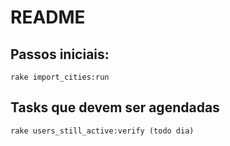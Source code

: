# README

## Passos iniciais:

```
rake import_cities:run
```

## Tasks que devem ser agendadas

```
rake users_still_active:verify (todo dia)
```
